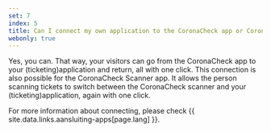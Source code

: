 ```yaml
---
set: 7
index: 5
title: Can I connect my own application to the CoronaCheck app or CoronaCheck Scanner app?
webonly: true
---
```

Yes, you can. That way, your visitors can go from the CoronaCheck app to your (ticketing)application and return, all with one click. This connection is also possible for the CoronaCheck Scanner app. It allows the person scanning tickets to switch between the CoronaCheck scanner and your (ticketing)application, again with one click.

For more information about connecting, please check {{ site.data.links.aansluiting-apps[page.lang] }}.
